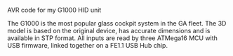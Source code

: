 AVR code for my G1000 HID unit 

The G1000 is the most popular glass cockpit system in the GA fleet.
The 3D model is based on the original device, has accurate dimensions and is available in STP format.
All inputs are read by three ATMega16 MCU with USB firmware, linked together on a FE1.1 USB Hub chip.

